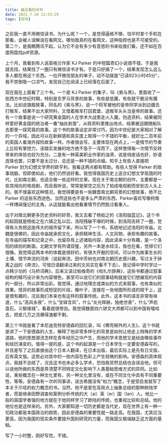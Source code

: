 ```yaml
---
title: 最近看的闲书
date: 2021-7-28 13:53:29
tags: [闲书]
---
```


之前我一直不用微信读书。为什么呢？一个，是觉得逼格不够，怕平时拿个手机在那看，会被人误解说在看网文。哪怕我真的在看网文，这种指控也是不可接受的。第二个，是我瞧腾讯不起，认为它不会有多少有意思的书来给我们看，还不如在百度网盘找pdf资源。

上个月，我看到有人说英格兰作家 KJ Parker 的中短篇奇幻小说很不错，于是我就去找，结果找了一圈只有微信读书才有。于是只好搞了一个，结果发现怎么这么多人都在用这个东西。一拉开微信朋友的单子，动不动就是“已读823小时45分”，我不禁倒吸一口凉气，发现自己在阅读上已经落在后面了。

<!--more-->

现在我在上面看了三个书。一个是 KJ Parker 的集子，叫《紫与黑》，里面收了一些西方中世纪时期，特别是东罗马背景的故事，有些是低魔，有些就干脆没有魔法。比如说旗舰故事，同名的《紫与黑》，说一个将军被他的皇帝同学派到边疆去打叛军，结果不出大家所料，又借着叛军打回君堡，送叛军头头当皇帝的故事。还有一个故事是说一个研究黄金国的人在学术大战里走火入魔，伪造资料，结果被同样爱好黄金国的统治者一番“抽丝剥茧”，从假资料里推出地点，结果被迫跟随船队去那里一探究竟的故事。这个书的故事设定非常讨巧，因为中世纪是大家相对了解的一个异域，因此可以在新鲜感和真实度上取得一个不错的平衡，就好比二百年前的英国人看海外探险故事一样。作者很会写，主要体现在两点上，一是情节的节奏上比较有掌控力，该踏实发展的地方绝不急于一泻而下，这样使得每一次情节反转带来的体验也较为充分。二是有一种英美职业作家的油滑，说是俏皮话也好，妙语连珠也罢，只要不是太过分，总还是一种不错的点缀。知乎上有些人直接把 Parker 封为幻想文学界的欧亨利，我看这两点都有帮助。有些人觉得 Parker 的故事烧脑，但即使如此，他们仍然说好看。我觉得我国历史上适合幻想文学氛围的时代，比如南北朝，也适合做一些这样的文章。现在关于南北朝的创作，主要都是一些宫闱向的电视剧，而且我听说，常常是架空之后为了拍成电视剧而安到古人头上的。我不很喜欢这种情况，我觉得要是有一些魏晋南北朝背景的幻想故事，绝不比 Parker 的这些东西逊色。当然这些也不是多么严肃的东西，Parker喜欢写像柯南一样博闻强记的主角，从这就能看出他看重情节仍然胜过看重人。

出于对南北朝更多历史资料的好奇，我又去看了杨衒之的《洛阳伽蓝记》。这个书的起因就是杨衒之在六镇之乱以后，洛阳残破不堪的时候，到洛阳去转了一圈，觉得有义务把这座伟大的城市留下来，所以写了一个书，系统地记述洛阳的寺庙。北魏是很佛的，因此寺庙就承担文化，承担精神生活、人文风物，承担有趣的故事。在寺庙的描写和记录之中，也留存有上述诸般内容，因此读来十分有趣，是一个洛阳的缤纷的断面。北朝文学有所谓双璧，另外一本是水经注，我也在看，觉得它们很像。我觉得这两本书的体裁是很好的，有很大开掘的空间，可以作为故事生长的土壤、情节奔流的河床（说起奔流，田中芳树也对南北朝历史感兴趣，写过关于钟离之战的《奔流》，可惜日语翻译过来的文风实在看不下去）。我记得中学时学过一点韩少功的《马桥词典》，后来又读过帕维奇的《哈扎尔辞典》，这些书都通过叙事结构的精巧设计来为内容增色，甚至可以说它们的叙事结构就是它们想展现的内容的一部分，所以非常出彩。我觉得，通过地理志或类似的方式来叙事，也有类似的效果。怪异的故事形成短促的片段，像叶子，连接在一张地图所形成的枝干上，这是很有趣的，况且我们本来也有这样的叙事传统。此外，这本书的语言非常有味道，什么“高风永夜”，什么“宝铎含风”，什么“炎光辉赫，独绝世表”，什么“声彪盘石，义郁维城”，看着就很带劲。我觉得魏晋四六骈文大师都可以到中国有嘻哈去，把皮几万之流爆得渣都不剩。

第三个书就是看了本尼迪克特安德森的回忆录，叫《椰壳碗外的人生》。这个书就是讲了一下安德森的人生，解释了他非常多样化的背景是如何让他走上特殊的学术道路，他的思想源流怎样在青年经历之中产生，而他的学术思想又是经由哪些事件和经历演变的。值得一提的是，这个书的起源是一个日本学生一定要安德森写的，并且是写了之后直接由这个日本人翻译，在日本出版，最后实际上是先有日文版，后有英文版。这势必对其中的一些内容在色彩上产生轻微的影响。安德森的具体观点，我就不总结了，况且这书也未必多么学术，恐怕我贸然总结也会误会他。但可以说他所做的东西是弄清楚不同特定文化影响下人类基础思维方式的异同。比如说，某些概念在一种文化里有，另一种文化里没有，或在不同文化中具有不同重要性，等等。安德森有一次听同事讲，说古希腊没有“权力”概念，于是受启发就写了本关于爪哇的权力概念的书。当然，他不是爱在高观点上抽象总结的那种欧陆学者，而是继承田野调查和案例分析传统的大（ai）英（er）国（lan）人。他比一般的英国学者强的地方就在于他同样学习了欧陆的传统，也重视比较和总结。他的地位也是这样来的。另外，大家都知道一切历史都是当代史，现在世界上有一种一切政治都是本国政治的趋势，因此安德森的重要性就一路走高。在我国，尤其应当更高，因为我国的现实条件要提升国别研究的力量，而我国又极端缺乏这方面的基础。

写了一小时整，刚好写完，不错。